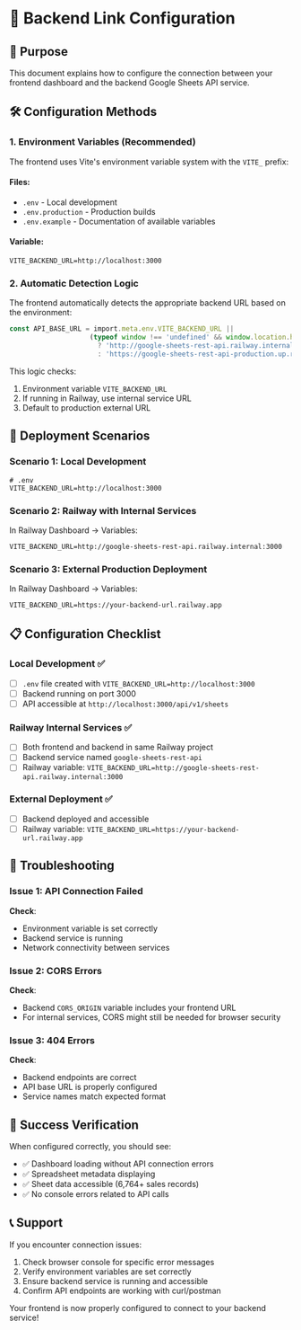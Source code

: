 # 🔗 Backend Link Configuration

## 🎯 Purpose

This document explains how to configure the connection between your frontend dashboard and the backend Google Sheets API service.

## 🛠️ Configuration Methods

### 1. Environment Variables (Recommended)

The frontend uses Vite's environment variable system with the `VITE_` prefix:

#### Files:
- `.env` - Local development
- `.env.production` - Production builds
- `.env.example` - Documentation of available variables

#### Variable:
```env
VITE_BACKEND_URL=http://localhost:3000
```

### 2. Automatic Detection Logic

The frontend automatically detects the appropriate backend URL based on the environment:

```typescript
const API_BASE_URL = import.meta.env.VITE_BACKEND_URL || 
                    (typeof window !== 'undefined' && window.location.hostname.includes('railway.app') 
                      ? 'http://google-sheets-rest-api.railway.internal:3000'
                      : 'https://google-sheets-rest-api-production.up.railway.app');
```

This logic checks:
1. Environment variable `VITE_BACKEND_URL`
2. If running in Railway, use internal service URL
3. Default to production external URL

## 🚀 Deployment Scenarios

### Scenario 1: Local Development
```env
# .env
VITE_BACKEND_URL=http://localhost:3000
```

### Scenario 2: Railway with Internal Services
In Railway Dashboard → Variables:
```
VITE_BACKEND_URL=http://google-sheets-rest-api.railway.internal:3000
```

### Scenario 3: External Production Deployment
In Railway Dashboard → Variables:
```
VITE_BACKEND_URL=https://your-backend-url.railway.app
```

## 📋 Configuration Checklist

### Local Development ✅
- [ ] `.env` file created with `VITE_BACKEND_URL=http://localhost:3000`
- [ ] Backend running on port 3000
- [ ] API accessible at `http://localhost:3000/api/v1/sheets`

### Railway Internal Services ✅
- [ ] Both frontend and backend in same Railway project
- [ ] Backend service named `google-sheets-rest-api`
- [ ] Railway variable: `VITE_BACKEND_URL=http://google-sheets-rest-api.railway.internal:3000`

### External Deployment ✅
- [ ] Backend deployed and accessible
- [ ] Railway variable: `VITE_BACKEND_URL=https://your-backend-url.railway.app`

## 🔧 Troubleshooting

### Issue 1: API Connection Failed
**Check**:
- Environment variable is set correctly
- Backend service is running
- Network connectivity between services

### Issue 2: CORS Errors
**Check**:
- Backend `CORS_ORIGIN` variable includes your frontend URL
- For internal services, CORS might still be needed for browser security

### Issue 3: 404 Errors
**Check**:
- Backend endpoints are correct
- API base URL is properly configured
- Service names match expected format

## 🎯 Success Verification

When configured correctly, you should see:
- ✅ Dashboard loading without API connection errors
- ✅ Spreadsheet metadata displaying
- ✅ Sheet data accessible (6,764+ sales records)
- ✅ No console errors related to API calls

## 📞 Support

If you encounter connection issues:
1. Check browser console for specific error messages
2. Verify environment variables are set correctly
3. Ensure backend service is running and accessible
4. Confirm API endpoints are working with curl/postman

Your frontend is now properly configured to connect to your backend service!